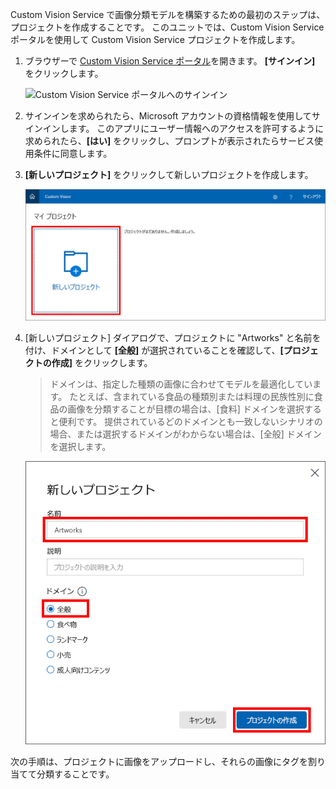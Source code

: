 Custom Vision Service で画像分類モデルを構築するための最初のステップは、プロジェクトを作成することです。 このユニットでは、Custom Vision Service ポータルを使用して Custom Vision Service プロジェクトを作成します。

1. ブラウザーで [Custom Vision Service ポータル](https://www.customvision.ai/)を開きます。 **[サインイン]** をクリックします。

    ![Custom Vision Service ポータルへのサインイン](../media/1-portal-sign-in.png)

1. サインインを求められたら、Microsoft アカウントの資格情報を使用してサインインします。 このアプリにユーザー情報へのアクセスを許可するように求められたら、**[はい]** をクリックし、プロンプトが表示されたらサービス使用条件に同意します。

1. **[新しいプロジェクト]** をクリックして新しいプロジェクトを作成します。

    ![Custom Vision Service プロジェクトの作成](../media/1-portal-click-new-project.png)

1. [新しいプロジェクト] ダイアログで、プロジェクトに "Artworks" と名前を付け、ドメインとして **[全般]** が選択されていることを確認して、**[プロジェクトの作成]** をクリックします。

    > ドメインは、指定した種類の画像に合わせてモデルを最適化しています。 たとえば、含まれている食品の種類別または料理の民族性別に食品の画像を分類することが目標の場合は、[食料] ドメインを選択すると便利です。 提供されているどのドメインとも一致しないシナリオの場合、または選択するドメインがわからない場合は、[全般] ドメインを選択します。

   ![Custom Vision Service プロジェクトの作成](../media/1-portal-create-project.png)

次の手順は、プロジェクトに画像をアップロードし、それらの画像にタグを割り当てて分類することです。